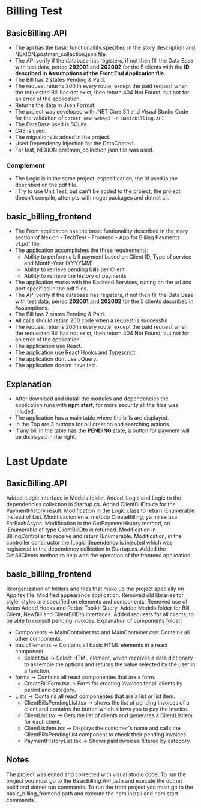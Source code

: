# Billing Test

## BasicBilling.API
- The api has the basic functionallity specified in the story description and NEXION.postman_collection.json file.
- The API verify if the database has registers, if not then fill the Data Base with test data, period **202001** and **202002** for the 5 clients with the **ID described in Assumptions of the Front End Application file**.
- The Bill has 2 states Pending & Paid.
- The request returns 200 in every route, except the paid request when the requested Bill has not exist, then return 404 Not Found, but not for an error of the application.
- Returns the data in Json Format.
- The project was developed with .NET Core 3.1 and Visual Studio Code for the validation of `dotnet new webapi -n BasicBilling.API` 
- The DataBase used is SQLite.
-  C#8 is used.
- The migrations is added in the project.
- Used Dependency Injection for the DataContext.
- For test, NEXION.postman_collection.json file was used.

### Complement
- The Logic is in the same project.
especification, the Id used is the described on the pdf file.
-  I Try to use Unit Test, but can't be added to the project, the project doesn't compile, attempts with nuget packages and dotnet cli.


## basic_billing_frontend
- The Front application has the basic funtionallity described in the story section of Nexion - TechTest - Frontend - App for Billing Payments v1.pdf file.
- The application accomplishes the three requirements:
	- Ability to perform a bill payment based on Client ID, Type of service and Month-Year (YYYYMM).
	- Ability to retrieve pending bills per Client
	- Ability to retrieve the history of payments
- The application works with the Backend Services, runing on the url and port specified in the pdf files.
- The API verify if the database has registers, if not then fill the Data Base with test data, period **202001** and **202002** for the 5 clients described in Assumptions.
- The Bill has 2 states Pending & Paid.
- All calls should return 200 code when a request is successful
- The request returns 200 in every route, except the paid request when the requested Bill has not exist, then return 404 Not Found, but not for an error of the application.
- The applicacion use React.
- The application use React Hooks and Typescript.
- The application dont use JQuery.
- The application doesnt have test.

## Explanation
- After download and install the modules and dependencies the application runs with **npm start**, for more security all the files was inluded.
- The application has a main table where the bills are displayed.
- In the Top are 3 buttons for bill creation and searching actions.
- If any bill in the table has the **PENDING** state, a button for payment will be displayed in the right.


# Last Update
## BasicBilling.API
Added ILogic interface in Models folder.
Added ILogic and Logic to the dependencies collection in Startup.cs.
Added ClientBillDto.cs for the PaymentHistory result.
Modification in the Logic class to return IEnumerable instead of List.
Modificacion en el metodo CreateBilling, ya no se usa ForEachAsync.
Modification in the GetPaymentHistory method, an IEnumerable of type ClientBillDto is returned.
Modification in BillingController to receive and return IEnumerable.
Modification, in the controller constructor the ILogic dependency is injected which was registered in the dependency collection in Startup.cs.
Added the GetAllClients method to help with the operation of the frontend application.

## basic_billing_frontend
Reorganization of folders and files that make up the project specially on App.tsx file.
Modified appearance application.
Removed old libraries for style, styles are specified on elements and components.
Removed use of Axios
Added Hooks and Redux Toolkit Query.
Added Models folder for Bill, Client, NewBill and ClientBillDto interfaces.
Added requests for all clients, to be able to consult pending invoices.
Explanation of components folder:
- Components -> MainContainer.tsx and MainContainer.css: Contains all other components.
- basicElements -> Contains all basic HTML elements in a react component.
	- Select.tsx -> Select HTML element, which receives a data dictionary to assemble the options and returns the value selected by the user in a function.
- forms -> Contains all react componentes that are a form.
	- CreateBillForm.tsx -> Form for creating invoices for all clients by period and category.
- Lists -> Contains all react componentes that are a list or list item.
	- ClientBillsPendingList.tsx -> shows the list of pending invoices of a client and contains the button which allows you to pay the invoice.
	- ClientList.tsx -> Gets the list of clients and generates a ClientListIem for each client.
	- ClientListIem.tsx -> Displays the customer's name and calls the ClientBillsPendingList component to check their pending invoices.
	- PaymentHistoryList.tsx -> Shows paid invoices filtered by category.

## Notes
The project was edited and corrected with visual studio code.
To run the project you must go to the BasicBilling.API path and execute the dotnet build and dotnet run commands.
To run the front project you must go to the basic_billing_frontend path and execute the npm install and npm start commands.